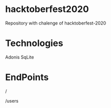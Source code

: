 # hacktoberfest2020

  Repository with chalenge of hacktoberfest-2020

# Technologies

Adonis
SqLite


# EndPoints


/


/users

